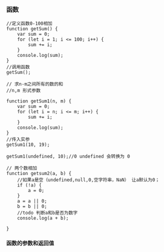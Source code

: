 ### 函数 ###

    //定义函数0-100相加
    function getSum() {
        var sum = 0;
        for (let i = 1; i <= 100; i++) {
            sum += i;
        }
        console.log(sum);
    }
    //调用函数
    getSum();

    // 求n-m之间所有的数的和
    //n,m 形式参数

    function getSum1(n, m) {
        var sum = 0;
        for (let i = n; i <= m; i++) {
            sum += i;
        }
        console.log(sum);
    }
    //传入实参
    getSum1(10, 19);

    getSum1(undefined, 10);//0 undefined 会转换为 0

    // 两个数相加
    function getsum2(a, b) {
        //如果a是空（undefined,null,0,空字符串，NaN） 让a默认为0；
        if (!a) {
            a = 0;
        }
        a = a || 0;
        b = b || 0;
        //todo 判断a和b是否为数字
        console.log(a + b);

    }


#### 函数的参数和返回值 ####

